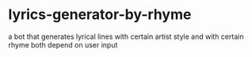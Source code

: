 # lyrics-generator-by-rhyme
a bot that generates lyrical lines with certain artist style and with certain rhyme both depend on user input 
